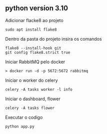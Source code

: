 ## python version 3.10

Adicionar flacke8 ao projeto
```
sudo apt install flake8
```

Dentro da pasta do projeto insira os comandos
```
flake8 --install-hook git
git config flake8.strict true
```

Iniciar RabbitMQ pelo docker
```
> docker run -d -p 5672:5672 rabbitmq
```

Iniciar o worker do celery
```
celery -A tasks worker -l info
```

Iniciar o dashboard, flower
```
celery -A tasks flower
```

Executar o codigo
```
python app.py
```
